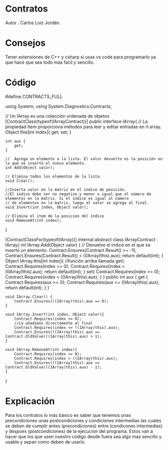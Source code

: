 # Contratos

Autor : Carlos Loiz Jordán.

# Consejos

Tener extensiones de C++ y csharp si usas vs code para programarlo ya que hace que sea todo mas facil y sencillo.

# Código

#define CONTRACTS_FULL

using System;
using System.Diagnostics.Contracts;

// Un IArray es una colección ordenada de objetos
[ContractClass(typeof(IArrayContract))]
public interface IArray{
    // La propiedad Item proporciona métodos para leer y editar entradas en rl array.
    Object this[int index]{
        get;
        set;
    }

    int aux {
        get;
    }

    //  Agrega un elemento a la lista. El valor devuelto es la posición en la que se insertó el nuevo elemento.
    int Add(Object valor);

    // Elimina todos los elementos de la lista
    void Clear();

    //Inserta valor en la matriz en el índice de posición.
    //El índice debe ser no negativo y menor o igual que el número de elementos en la matriz. Si el índice es igual al número
    // de elementos en la matriz, luego el valor se agrega al final.
    void Insert(int index, Object valor);

    // Elimina el item de la posicion del índice
    void RemoveAt(int index);
}

[ContractClassFor(typeof(IArray))]
internal abstract class IArrayContract : IArray{
    int IArray.Add(Object valor)    {
        // Devuelve el índice en el que se insertó un elemento.
        Contract.Ensures(Contract.Result<int>() >= -1);
        Contract.Ensures(Contract.Result<int>() < ((IArray)this).aux);
        return default(int);
    }
    Object IArray.this[int index]{
        //función arriba llamada
        get{
            Contract.Requires(index >= 0);
            Contract.Requires(index < ((IArray)this).aux);
            return default(int);
        }
        set{
            Contract.Requires(index >= 0);
            Contract.Requires(index < ((IArray)this).aux);
        }
    }
    public int aux {
        get {
            Contract.Requires(aux >= 0);
            Contract.Requires(aux <= ((IArray)this).aux);
            return default(int);
        }
    }

    void IArray.Clear() {
        Contract.Ensures(((IArray)this).aux == 0);
    }

    void IArray.Insert(int index, Object valor){
        Contract.Requires(index >= 0);
        //La añadimos directamente al final
        Contract.Requires(index <= ((IArray)this).aux);
        Contract.Ensures(((IArray)this).aux == Contract.OldValue(((IArray)this).aux) + 1);
    }

    void IArray.RemoveAt(int index){
        Contract.Requires(index >= 0);
        Contract.Requires(index < ((IArray)this).aux);
        Contract.Ensures(((IArray)this).aux == Contract.OldValue(((IArray)this).aux) - 1);
    }
}

# Explicación 

Para los contratos lo más básico es saber que tenemos unas precondiciones unas postcondiciones y condiciones intermedias las cuales se deben de cumplir antes (precondiciones) entre (condicones intermedias) y despues (postcondiciones) de la ejecución del programa.
Estos van a hacer que los que usen nuestro código desde fuera sea algo mas sencillo y usable y sepan como deben de usarlo.